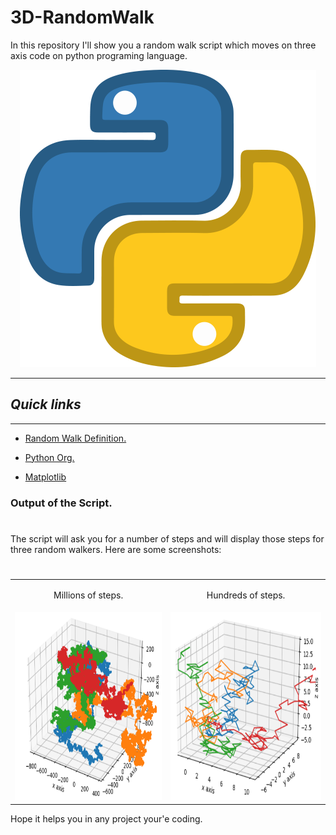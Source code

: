 # 3D-RandomWalk

In this repository I'll show you a random walk script which moves on three axis code on python programing language.

<p align="center">
  <img src="https://github.com/AlexTrR/3D-RandomWalk/blob/main/Docs/Python.png?raw=true" alt="Python."/>
</p>

---
## _Quick links_
---

- [Random Walk Definition.](https://en.wikipedia.org/wiki/Random_walk#:~:text=In%20mathematics%2C%20a%20random%20walk,space%20such%20as%20the%20integers.)

- [Python Org.](https://www.python.org/)

- [Matplotlib](https://matplotlib.org/)

### Output of the Script.
#

The script will ask you for a number of steps and will display those steps for three random walkers.
Here are some screenshots:
#

 <table>
   <tr>
     <td><p align="center">Millions of steps.</p></td>
     <td><p align="center">Hundreds of steps.</p></td>
   </tr>
   <tr>
     <td><img src="https://github.com/AlexTrR/3D-RandomWalk/blob/main/Docs/Captura%20II.PNG" width=350 height=300></td>
     <td><img src="https://github.com/AlexTrR/3D-RandomWalk/blob/main/Docs/Captura.PNG" width=350 height=300></td>
   </tr>
 </table>
 
Hope it helps you in any project your'e coding. 
